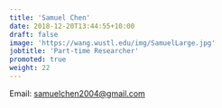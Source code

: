 ```yaml
---
title: 'Samuel Chen'
date: 2018-12-20T13:44:55+10:00
draft: false
image: 'https://wang.wustl.edu/img/SamuelLarge.jpg'
jobtitle: 'Part-time Researcher'
promoted: true
weight: 22
---
```

Email: samuelchen2004@gmail.com